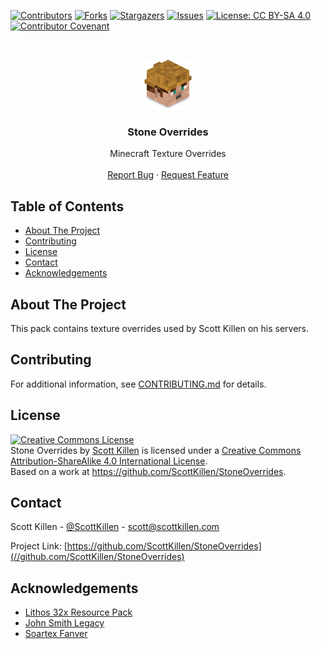 <!--
*** Thanks for checking out this README Template. If you have a suggestion that would
*** make this better, please fork the repo and create a pull request or simply open
*** an issue with the tag "enhancement".
*** Thanks again! Now go create something AMAZING! :D
-->

<!-- PROJECT SHIELDS -->
<!--
*** I'm using markdown "reference style" links for readability.
*** Reference links are enclosed in brackets [ ] instead of parentheses ( ).
*** See the bottom of this document for the declaration of the reference variables
*** for contributors-url, forks-url, etc. This is an optional, concise syntax you may use.
*** https://www.markdownguide.org/basic-syntax/#reference-style-links
-->
[![Contributors][contributors-shield]][contributors-url]
[![Forks][forks-shield]][forks-url]
[![Stargazers][stars-shield]][stars-url]
[![Issues][issues-shield]][issues-url]
[![License: CC BY-SA 4.0][license-shield]][license-url]
[![Contributor Covenant][code-of-conduct-shield]][code-of-conduct-url]

<!-- PROJECT LOGO -->
<br />
<p align="center">
  <a href="//github.com/ScottKillen/StoneOverrides">
    <img src="source/pack.png" alt="Logo" width="80" height="80">
  </a>

  <h3 align="center">Stone Overrides</h3>

  <p align="center">
    Minecraft Texture Overrides
    <br />
    <br />
    <a href="//github.com/ScottKillen/StoneOverrides/issues">Report Bug</a>
    ·
    <a href="//github.com/ScottKillen/StoneOverrides/issues">Request Feature</a>
  </p>
</p>

<!-- TABLE OF CONTENTS -->
<!-- omit in toc -->
## Table of Contents

- [About The Project](#about-the-project)
- [Contributing](#contributing)
- [License](#license)
- [Contact](#contact)
- [Acknowledgements](#acknowledgements)

<!-- ABOUT THE PROJECT -->
## About The Project

This pack contains texture overrides used by Scott Killen on his servers.

<!-- CONTRIBUTING -->
## Contributing

For additional information, see [CONTRIBUTING.md][contributing-url] for details.

<!-- LICENSE -->
## License

<!-- markdownlint-disable MD013 -->
<a rel="license" href="//creativecommons.org/licenses/by-sa/4.0/"><img alt="Creative Commons License" style="border-width:0" src="//i.creativecommons.org/l/by-sa/4.0/88x31.png" /></a><br /><span xmlns:dct="//purl.org/dc/terms/" property="dct:title">Stone Overrides</span> by <a xmlns:cc="//creativecommons.org/ns#" href="//github.com/ScottKillen" property="cc:attributionName" rel="cc:attributionURL">Scott Killen</a> is licensed under a <a rel="license" href="//creativecommons.org/licenses/by-sa/4.0/">Creative Commons Attribution-ShareAlike 4.0 International License</a>.<br />Based on a work at <a xmlns:dct="//purl.org/dc/terms/" href="//github.com/ScottKillen/StoneOverrides" rel="dct:source"><https://github.com/ScottKillen/StoneOverrides></a>.
<!-- markdownlint-enable MD013 -->

<!-- CONTACT -->
## Contact

Scott Killen - [@ScottKillen](https://twitter.com/ScottKillen) - scott@scottkillen.com

Project Link: [https://github.com/ScottKillen/StoneOverrides](//github.com/ScottKillen/StoneOverrides)

<!-- ACKNOWLEDGEMENTS -->
## Acknowledgements

- [Lithos 32x Resource Pack](//www.curseforge.com/minecraft/texture-packs/lithos-core-32x-1-6-1-11-complete)
- [John Smith Legacy](//john-smith-modded.github.io)
- [Soartex Fanver](//soartex.net)

<!-- MARKDOWN LINKS & IMAGES -->
<!-- https://www.markdownguide.org/basic-syntax/#reference-style-links -->
[contributors-shield]: //img.shields.io/github/contributors/ScottKillen/StoneOverrides.svg?style=flat-square
[contributors-url]: //github.com/ScottKillen/StoneOverrides/graphs/contributors
[forks-shield]: //img.shields.io/github/forks/ScottKillen/StoneOverrides.svg?style=flat-square
[forks-url]: //github.com/ScottKillen/StoneOverrides/network/members
[stars-shield]: //img.shields.io/github/stars/ScottKillen/StoneOverrides.svg?style=flat-square
[stars-url]: //github.com/ScottKillen/StoneOverrides/stargazers
[issues-shield]: //img.shields.io/github/issues/ScottKillen/StoneOverrides.svg?style=flat-square
[issues-url]: //github.com/ScottKillen/StoneOverrides/issues
[license-shield]: //img.shields.io/github/license/ScottKillen/StoneOverrides.svg?style=flat-square
[license-url]: //github.com/ScottKillen/StoneOverrides/blob/master/LICENSE.md
[code-of-conduct-shield]: //img.shields.io/badge/Contributor%20Covenant-v2.0%20adopted-ff69b4.svg?style=flat-square
[code-of-conduct-url]: //github.com/ScottKillen/StoneOverrides/blob/master/CODE_OF_CONDUCT.md
[contributing-url]: //github.com/ScottKillen/StoneOverrides/blob/master/CONTRIBUTING.md
